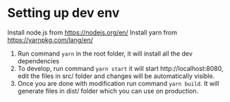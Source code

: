 # Setting up dev env
Install node.js from https://nodejs.org/en/
Install yarn from https://yarnpkg.com/lang/en/

1. Run command `yarn` in the root folder, it will install all the dev dependencies
2. To develop, run command `yarn start` it will start http://localhost:8080, edit the files in src/ folder and changes will be automatically visible.
3. Once you are done with modification run command `yarn build`. It will generate files in dist/ folder which you can use on production.